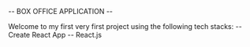  -- BOX OFFICE APPLICATION --

Welcome to my first very first project using the following tech stacks:
-- Create React App
-- React.js


<!-- HI FROM WINDOWS MACHINE -   TESTING (PLEASE IGNORE THIS LINE)  -->